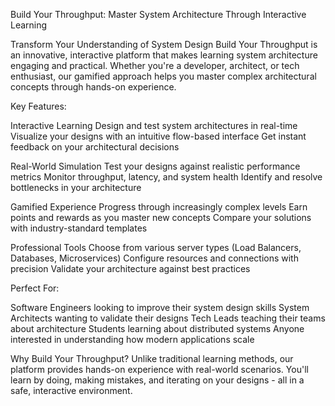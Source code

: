 Build Your Throughput: Master System Architecture Through Interactive Learning

Transform Your Understanding of System Design
Build Your Throughput is an innovative, interactive platform that makes learning system architecture engaging and practical. Whether you're a developer, architect, or tech enthusiast, our gamified approach helps you master complex architectural concepts through hands-on experience.

Key Features:

Interactive Learning
Design and test system architectures in real-time
Visualize your designs with an intuitive flow-based interface
Get instant feedback on your architectural decisions

Real-World Simulation
Test your designs against realistic performance metrics
Monitor throughput, latency, and system health
Identify and resolve bottlenecks in your architecture

Gamified Experience
Progress through increasingly complex levels
Earn points and rewards as you master new concepts
Compare your solutions with industry-standard templates

Professional Tools
Choose from various server types (Load Balancers, Databases, Microservices)
Configure resources and connections with precision
Validate your architecture against best practices

Perfect For:

Software Engineers looking to improve their system design skills
System Architects wanting to validate their designs
Tech Leads teaching their teams about architecture
Students learning about distributed systems
Anyone interested in understanding how modern applications scale

Why Build Your Throughput?
Unlike traditional learning methods, our platform provides hands-on experience with real-world scenarios. You'll learn by doing, making mistakes, and iterating on your designs - all in a safe, interactive environment.

